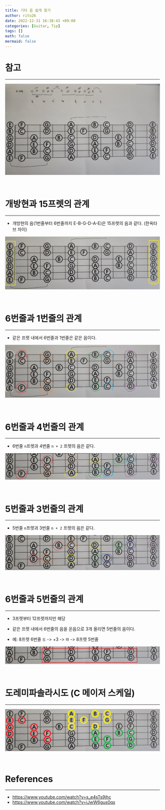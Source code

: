 ```yaml
--- 
title: 기타 음 쉽게 찾기 
author: rito26 
date: 2022-12-31 16:38:43 +09:00 
categories: [Guitar, Tip] 
tags: [] 
math: false
mermaid: false
--- 
```


# 참고
---
![image](https://raw.githubusercontent.com/rito26/Archive/main/_images/20221231_165030_guitar.jpg)

<br>


# 개방현과 15프렛의 관계
---
- 개방현의 음(1번줄부터 6번줄까지 E-B-G-D-A-E)은 15프렛의 음과 같다. (한옥타브 차이)

![image](https://raw.githubusercontent.com/rito26/Archive/main/_images/20221231_pret-0-15-same.png)

<br>


# 6번줄과 1번줄의 관계
---
- 같은 프렛 내에서 6번줄과 1번줄은 같은 음이다.

![image](https://raw.githubusercontent.com/rito26/Archive/main/_images/20221231_16-same.png)

<br>


# 6번줄과 4번줄의 관계
---
- 6번줄 `n`프렛과 4번줄 `n + 2` 프렛의 음은 같다.

![image](https://raw.githubusercontent.com/rito26/Archive/main/_images/20221231_46-same.png)

<br>


# 5번줄과 3번줄의 관계
---
- 5번줄 `n`프렛과 3번줄 `n + 2` 프렛의 음은 같다.

![image](https://raw.githubusercontent.com/rito26/Archive/main/_images/20221231_35-same.png)

<br>

 
# 6번줄과 5번줄의 관계
--- 
- 3프렛부터 12프렛까지만 해당

- 같은 프렛 내에서 6번줄의 음을 온음으로 3개 올리면 5번줄의 음이다.

- 예: 8프렛 6번줄 `도` -> +3 -> `파` -> 8프렛 5번줄

![image](https://raw.githubusercontent.com/rito26/Archive/main/_images/20221231_56-same.png)

<br>


# 도레미파솔라시도 (C 메이저 스케일)
---

![image](https://raw.githubusercontent.com/rito26/Archive/main/_images/20221231_c-major-scales.png)

<br>

<!------------------------------------------------------------------> 

# References
--- 
- <https://www.youtube.com/watch?v=s_e4sTs9jhc> 
- <https://www.youtube.com/watch?v=iJwW6gus0qs> 
